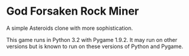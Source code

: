 # God Forsaken Rock Miner
A simple Asteroids clone with more sophistication.

This game runs in Python 3.2 with Pygame 1.9.2. It may run on other versions but is known to run on these versions of Python and Pygame.
